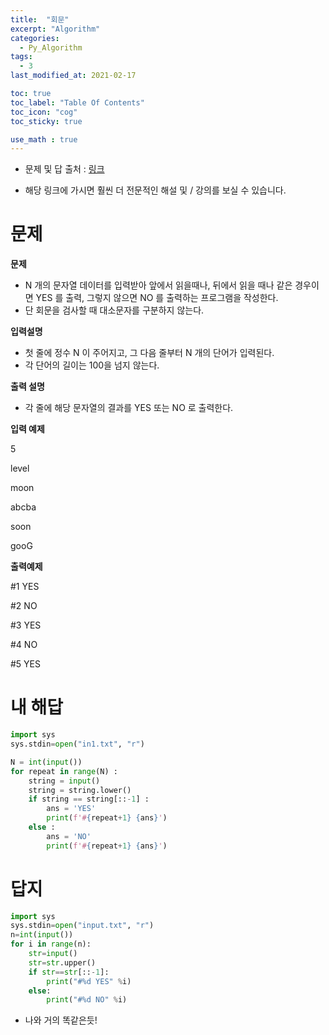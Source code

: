 ```yaml
---
title:  "회문"
excerpt: "Algorithm"
categories:
  - Py_Algorithm
tags:
  - 3
last_modified_at: 2021-02-17

toc: true
toc_label: "Table Of Contents"
toc_icon: "cog"
toc_sticky: true

use_math : true
---
```


- 문제 및 답 출처 : [링크](https://www.inflearn.com/course/%ED%8C%8C%EC%9D%B4%EC%8D%AC-%EC%95%8C%EA%B3%A0%EB%A6%AC%EC%A6%98-%EB%AC%B8%EC%A0%9C%ED%92%80%EC%9D%B4-%EC%BD%94%EB%94%A9%ED%85%8C%EC%8A%A4%ED%8A%B8/dashboard)

- 해당 링크에 가시면 훨씬 더 전문적인 해설 및 / 강의를 보실 수 있습니다. 

# 문제

**문제**  

- N 개의 문자열 데이터를 입력받아 앞에서 읽을때나, 뒤에서 읽을 때나 같은 경우이면 YES 를 출력, 그렇지 않으면 NO 를 출력하는 프로그램을 작성한다.
- 단 회문을 검사할 때 대소문자를 구분하지 않는다.

**입력설명**

- 첫 줄에 정수 N 이 주어지고, 그 다음 줄부터 N 개의 단어가 입력된다.
- 각 단어의 길이는 100을 넘지 않는다.

**출력 설명**

- 각 줄에 해당 문자열의 결과를 YES 또는 NO 로 출력한다.

**입력 예제**

5

level

moon

abcba

soon

gooG

**출력예제**

#1 YES

#2 NO

#3 YES

#4 NO

#5 YES



# 내 해답

```python
import sys
sys.stdin=open("in1.txt", "r")

N = int(input())
for repeat in range(N) :
    string = input()
    string = string.lower()
    if string == string[::-1] :
        ans = 'YES'
        print(f'#{repeat+1} {ans}')
    else :
        ans = 'NO'
        print(f'#{repeat+1} {ans}')
```



# 답지

```python
import sys
sys.stdin=open("input.txt", "r")
n=int(input())
for i in range(n):
    str=input()
    str=str.upper()
    if str==str[::-1]:
        print("#%d YES" %i)
    else:
        print("#%d NO" %i)
```

- 나와 거의 똑같은듯!